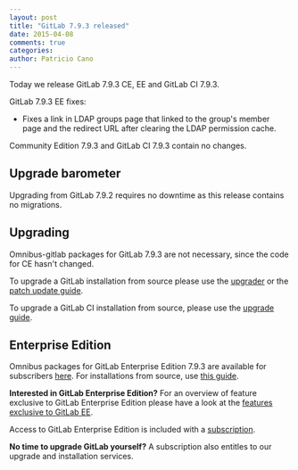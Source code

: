 ```yaml
---
layout: post
title: "GitLab 7.9.3 released"
date: 2015-04-08
comments: true
categories:
author: Patricio Cano
---
```


Today we release GitLab 7.9.3 CE, EE and GitLab CI 7.9.3.


GitLab 7.9.3 EE fixes:

  - Fixes a link in LDAP groups page that linked to the group's member page and the redirect URL after clearing
  the LDAP permission cache.

Community Edition 7.9.3 and GitLab CI 7.9.3 contain no changes.

<!-- more -->

## Upgrade barometer

Upgrading from GitLab 7.9.2 requires no downtime as this release contains no migrations.

## Upgrading

Omnibus-gitlab packages for GitLab 7.9.3 are not necessary, since the code for CE hasn't changed.

To upgrade a GitLab installation from source please use the
[upgrader](http://doc.gitlab.com/ce/update/upgrader.html) or the [patch update
guide](http://doc.gitlab.com/ce/update/patch_versions.html).

To upgrade a GitLab CI installation from source, please use the [upgrade guide](https://gitlab.com/gitlab-org/gitlab-ci/blob/master/doc/update/patch_versions.md).

## Enterprise Edition

Omnibus packages for GitLab Enterprise Edition 7.9.3 are available for subscribers [here](https://gitlab.com/subscribers/gitlab-ee/blob/master/doc/install/packages.md).
For installations from source, use [this guide](https://gitlab.com/subscribers/gitlab-ee/blob/master/doc/update/patch_versions.md).

**Interested in GitLab Enterprise Edition?**
For an overview of feature exclusive to GitLab Enterprise Edition please have a look at the [features exclusive to GitLab EE](http://about.gitlab.com/features/#enterprise).

Access to GitLab Enterprise Edition is included with a [subscription](http://www.gitlab.com/subscription/).

**No time to upgrade GitLab yourself?**
A subscription also entitles to our upgrade and installation services.
